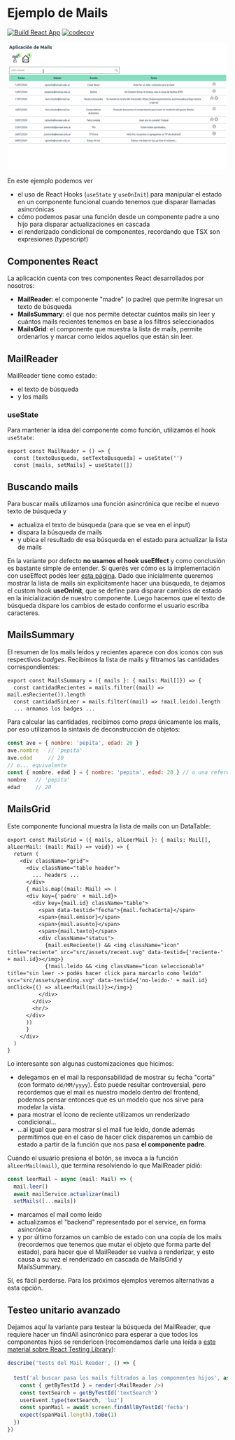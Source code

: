 # Ejemplo de Mails

[![Build React App](https://github.com/uqbar-project/eg-mails-react/actions/workflows/build.yml/badge.svg?branch=master)](https://github.com/uqbar-project/eg-mails-react/actions/workflows/build.yml) [![codecov](https://codecov.io/gh/uqbar-project/eg-mails-react/graph/badge.svg?token=KLIY60RFSY)](https://codecov.io/gh/uqbar-project/eg-mails-react)

![demo](./video/demo2024.gif)

En este ejemplo podemos ver

- el uso de React Hooks (`useState` y `useOnInit`) para manipular el estado en un componente funcional cuando tenemos que disparar llamadas asincrónicas
- cómo podemos pasar una función desde un componente padre a uno hijo para disparar actualizaciones en cascada
- el renderizado condicional de componentes, recordando que TSX son expresiones (typescript)

## Componentes React

La aplicación cuenta con tres componentes React desarrollados por nosotros:

- **MailReader**: el componente "madre" (o padre) que permite ingresar un texto de búsqueda
- **MailsSummary**: el que nos permite detectar cuántos mails sin leer y cuántos mails recientes tenemos en base a los filtros seleccionados
- **MailsGrid**: el componente que muestra la lista de mails, permite ordenarlos y marcar como leídos aquellos que están sin leer.

## MailReader

MailReader tiene como estado:

- el texto de búsqueda
- y los mails

### useState

Para mantener la idea del componente como función, utilizamos el hook `useState`:

```tsx
export const MailReader = () => {
  const [textoBusqueda, setTextoBusqueda] = useState('')
  const [mails, setMails] = useState([])
```

## Buscando mails

Para buscar mails utilizamos una función asincrónica que recibe el nuevo texto de búsqueda y

- actualiza el texto de búsqueda (para que se vea en el input)
- dispara la búsqueda de mails
- y ubica el resultado de esa búsqueda en el estado para actualizar la lista de mails

En la variante por defecto **no usamos el hook useEffect** y como conclusión es bastante simple de entender. Si querés ver cómo es la implementación con useEffect podés leer [esta página](./useEffect.md). Dado que inicialmente queremos mostrar la lista de mails sin explícitamente hacer una búsqueda, te dejamos el custom hook **useOnInit**, que se define para disparar cambios de estado en la inicialización de nuestro componente. Luego hacemos que el texto de búsqueda dispare los cambios de estado conforme el usuario escriba caracteres.

## MailsSummary

El resumen de los mails leídos y recientes aparece con dos íconos con sus respectivos _badges_. Recibimos la lista de mails y filtramos las cantidades correspondientes:

```tsx
export const MailsSummary = ({ mails }: { mails: Mail[]}) => {
  const cantidadRecientes = mails.filter((mail) => mail.esReciente()).length
  const cantidadSinLeer = mails.filter((mail) => !mail.leido).length
  ... armamos los badges ...
```

Para calcular las cantidades, recibimos como _props_ únicamente los mails, por eso utilizamos la sintaxis de deconstrucción de objetos:

```js
const ave = { nombre: 'pepita', edad: 20 }
ave.nombre   // 'pepita'
ave.edad     // 20
// o... equivalente
const { nombre, edad } = { nombre: 'pepita', edad: 20 } // o una referencia
nombre   // 'pepita'
edad     // 20
```

## MailsGrid

Este componente funcional muestra la lista de mails con un DataTable:

```tsx
export const MailsGrid = ({ mails, alLeerMail }: { mails: Mail[], alLeerMail: (mail: Mail) => void}) => {
  return (
    <div className="grid">
      <div className="table header">
        ... headers ...
      </div>
      { mails.map((mail: Mail) => (
      <div key={'padre' + mail.id}>
        <div key={mail.id} className="table">
          <span data-testid="fecha">{mail.fechaCorta}</span>
          <span>{mail.emisor}</span>
          <span>{mail.asunto}</span>
          <span>{mail.texto}</span>
          <div className="status">
            {mail.esReciente() && <img className="icon" title="reciente" src="src/assets/recent.svg" data-testid={'reciente-' + mail.id}></img>}
            {!mail.leido && <img className="icon seleccionable" title="sin leer -> podés hacer click para marcarlo como leído" src="src/assets/pending.svg" data-testid={'no-leido-' + mail.id} onClick={() => alLeerMail(mail)}></img>}
          </div>
        </div>
        <hr/>
      </div>
      )) 
      }
    </div>
  )
}
```

Lo interesante son algunas customizaciones que hicimos:

- delegamos en el mail la responsabilidad de mostrar su fecha "corta" (con formato `dd/MM/yyyy`). Ésto puede resultar controversial, pero recordemos que el mail es nuestro modelo dentro del frontend, podemos pensar entonces que es un modelo que nos sirve para modelar la vista.
- para mostrar el ícono de reciente utilizamos un renderizado condicional...
- ...al igual que para mostrar si el mail fue leído, donde además permitimos que en el caso de hacer click disparemos un cambio de estado a partir de la función que nos pasa **el componente padre**.

Cuando el usuario presiona el botón, se invoca a la función `alLeerMail(mail)`, que termina resolviendo lo que MailReader pidió:

```ts
const leerMail = async (mail: Mail) => {
  mail.leer()
  await mailService.actualizar(mail)
  setMails([...mails])
```

- marcamos el mail como leído
- actualizamos el "backend" representado por el service, en forma asincrónica
- y por último forzamos un cambio de estado con una copia de los mails (recordemos que tenemos que mutar el objeto que forma parte del estado), para hacer que el MailReader se vuelva a renderizar, y esto causa a su vez el renderizado en cascada de MailsGrid y MailsSummary.

Sí, es fácil perderse. Para los próximos ejemplos veremos alternativas a esta opción. 

## Testeo unitario avanzado

Dejamos aquí la variante para testear la búsqueda del MailReader, que requiere hacer un findAll asincrónico para esperar a que todos los componentes hijos se rendericen (recomendamos darle una leída a [este material sobre React Testing Library](https://kentcdodds.com/blog/common-mistakes-with-react-testing-library)):

```js
describe('tests del Mail Reader', () => {

  test('al buscar pasa los mails filtrados a los componentes hijos', async () => {
    const { getByTestId } = render(<MailReader />)
    const textSearch = getByTestId('textSearch')
    userEvent.type(textSearch, 'luz')
    const spanMail = await screen.findAllByTestId('fecha')
    expect(spanMail.length).toBe(1)
  })
})
```
